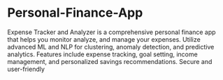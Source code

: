 # Personal-Finance-App
Expense Tracker and Analyzer is a comprehensive personal finance app that helps you monitor analyze, and manage your expenses. Utilize advanced ML and NLP for clustering, anomaly detection, and predictive analytics. Features include expense tracking, goal setting, income management, and personalized savings recommendations. Secure and user-friendly
